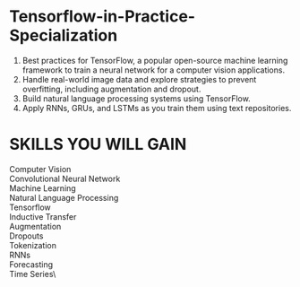 # Tensorflow-in-Practice-Specialization
1) Best practices for TensorFlow, a popular open-source machine learning framework to train a neural network for a computer vision applications.  
2) Handle real-world image data and explore strategies to prevent overfitting, including augmentation and dropout.  
3) Build natural language processing systems using TensorFlow.  
4) Apply RNNs, GRUs, and LSTMs as you train them using text repositories.

# SKILLS YOU WILL GAIN
Computer Vision\
Convolutional Neural Network\
Machine Learning\
Natural Language Processing\
Tensorflow\
Inductive Transfer\
Augmentation\
Dropouts\
Tokenization\
RNNs\
Forecasting\
Time Series\

